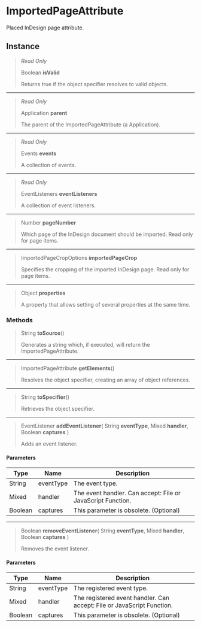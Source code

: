 # ImportedPageAttribute
Placed InDesign page attribute.

## Instance
> *Read Only* 
> 
> Boolean **isValid** 
>
> Returns true if the object specifier resolves to valid objects.
*** 
> *Read Only* 
> 
> Application **parent** 
>
> The parent of the ImportedPageAttribute (a Application).
*** 
> *Read Only* 
> 
> Events **events** 
>
> A collection of events.
*** 
> *Read Only* 
> 
> EventListeners **eventListeners** 
>
> A collection of event listeners.
*** 
> Number **pageNumber** 
>
> Which page of the InDesign document should be imported. Read only for page items.
*** 
> ImportedPageCropOptions **importedPageCrop** 
>
> Specifies the cropping of the imported InDesign page. Read only for page items.
*** 
> Object **properties** 
>
> A property that allows setting of several properties at the same time.

### Methods
> String **toSource**()
> 
> Generates a string which, if executed, will return the ImportedPageAttribute.
*** 
> ImportedPageAttribute **getElements**()
> 
> Resolves the object specifier, creating an array of object references.
*** 
> String **toSpecifier**()
> 
> Retrieves the object specifier.
*** 
> EventListener **addEventListener**( String **eventType**, Mixed **handler**, Boolean **captures** )
> 
> Adds an event listener.
#### Parameters
| Type | Name | Description |
|---|---|---|
| String | eventType | The event type. |
| Mixed | handler | The event handler. Can accept: File or JavaScript Function. |
| Boolean | captures | This parameter is obsolete. (Optional) |

*** 
> Boolean **removeEventListener**( String **eventType**, Mixed **handler**, Boolean **captures** )
> 
> Removes the event listener.
#### Parameters
| Type | Name | Description |
|---|---|---|
| String | eventType | The registered event type. |
| Mixed | handler | The registered event handler. Can accept: File or JavaScript Function. |
| Boolean | captures | This parameter is obsolete. (Optional) |


